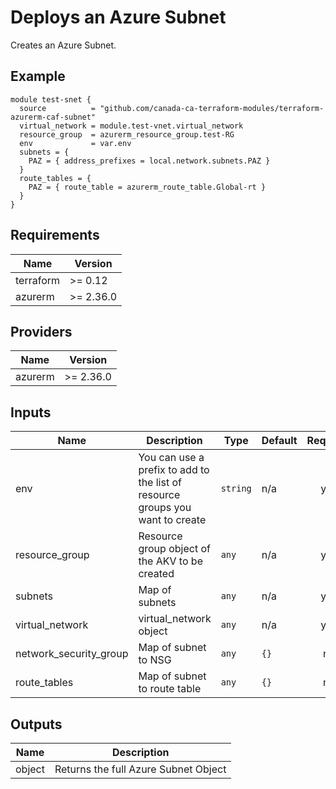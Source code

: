 # Deploys an Azure Subnet

Creates an Azure Subnet.

## Example

```hcl
module test-snet {
  source          = "github.com/canada-ca-terraform-modules/terraform-azurerm-caf-subnet"
  virtual_network = module.test-vnet.virtual_network
  resource_group  = azurerm_resource_group.test-RG
  env             = var.env
  subnets = {
    PAZ = { address_prefixes = local.network.subnets.PAZ }
  }
  route_tables = {
    PAZ = { route_table = azurerm_route_table.Global-rt }
  }
}
```

## Requirements

| Name | Version |
|------|---------|
| terraform | >= 0.12 |
| azurerm | >= 2.36.0 |

## Providers

| Name | Version |
|------|---------|
| azurerm | >= 2.36.0 |

## Inputs

| Name | Description | Type | Default | Required |
|------|-------------|------|---------|:--------:|
| env | You can use a prefix to add to the list of resource groups you want to create | `string` | n/a | yes |
| resource\_group | Resource group object of the AKV to be created | `any` | n/a | yes |
| subnets | Map of subnets | `any` | n/a | yes |
| virtual\_network | virtual\_network object | `any` | n/a | yes |
| network\_security\_group | Map of subnet to NSG | `any` | `{}` | no |
| route\_tables | Map of subnet to route table | `any` | `{}` | no |

## Outputs

| Name | Description |
|------|-------------|
| object | Returns the full Azure Subnet Object |

